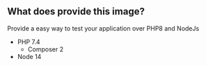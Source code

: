 # 


## What does provide this image?

Provide a easy way to test your application over PHP8 and NodeJs

- PHP 7.4
    - Composer 2
- Node 14